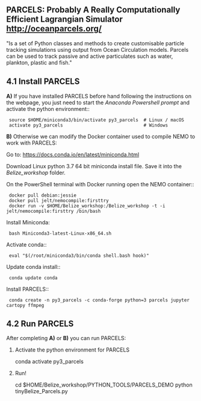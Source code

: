 ## PARCELS: Probably A Really Computationally Efficient Lagrangian Simulator <http://oceanparcels.org/>
"Is a set of Python classes and methods to create customisable particle tracking simulations using output from Ocean Circulation models. Parcels can be used to track passive and active particulates such as water, plankton, plastic and fish." 


## 4.1 Install PARCELS

**A)** If you have installed PARCELS before hand following the instructions on the webpage, you just need to start the *Anaconda Powershell prompt* and activate the python environment::
     
     source $HOME/miniconda3/bin/activate py3_parcels  # Linux / macOS
     activate py3_parcels                              # Windows


**B)** Otherwise we can modify the Docker container used to compile NEMO to work with PARCELS:
 
Go to: <https://docs.conda.io/en/latest/miniconda.html>

Download Linux python 3.7 64 bit miniconda install file. Save it into the *Belize_workshop* folder.

On the PowerShell terminal with Docker running open the NEMO container::


     docker pull debian:jessie
     docker pull jelt/nemocompile:firsttry
     docker run -v $HOME/Belize_workshop:/Belize_workshop -t -i jelt/nemocompile:firsttry /bin/bash

Install Miniconda:

     bash Miniconda3-latest-Linux-x86_64.sh

Activate conda::

     eval "$(/root/miniconda3/bin/conda shell.bash hook)"

Update conda install::

     conda update conda

Install PARCELS::

     conda create -n py3_parcels -c conda-forge python=3 parcels jupyter cartopy ffmpeg



## 4.2 Run PARCELS
After completing **A)** or **B)** you can run PARCELS:

1) Activate the python environment for PARCELS

     conda activate py3_parcels

2) Run!   

     cd $HOME/Belize_workshop/PYTHON_TOOLS/PARCELS_DEMO
     python tinyBelize_Parcels.py


